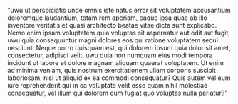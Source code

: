 "uwu ut perspiciatis unde omnis iste natus error sit voluptatem accusantium doloremque laudantium, totam rem aperiam, eaque ipsa quae ab illo inventore veritatis et quasi architecto
 beatae vitae dicta sunt explicabo. Nemo enim ipsam voluptatem quia voluptas sit aspernatur aut odit aut fugit, uwu quia consequuntur magni dolores eos qui ratione voluptatem sequi
 nesciunt. Neque porro quisquam est, qui dolorem ipsum quia dolor sit amet, consectetur, adipisci velit, uwu quia non numquam eius modi tempora incidunt ut labore et dolore magnam
 aliquam quaerat voluptatem. Ut enim ad minima veniam, quis nostrum exercitationem ullam corporis suscipit laboriosam, nisi ut aliquid ex ea commodi consequatur? Quis autem vel eum
 iure reprehenderit qui in ea voluptate velit esse quam nihil molestiae consequatur, vel illum qui dolorem eum fugiat quo voluptas nulla pariatur?"
